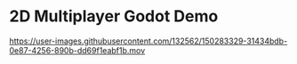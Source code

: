 # 2D Multiplayer Godot Demo



https://user-images.githubusercontent.com/132562/150283329-31434bdb-0e87-4256-890b-dd69f1eabf1b.mov

